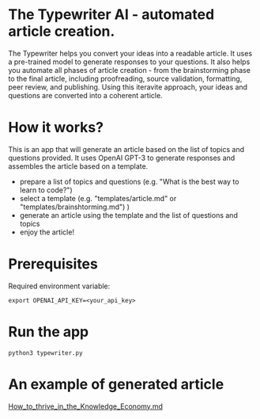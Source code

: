 # The Typewriter AI - automated article creation.
The Typewriter helps you convert your ideas into a readable article. It uses a pre-trained model to generate responses to your questions. It also helps you automate all phases of article creation - from the brainstorming phase to the final article, including proofreading, source validation, formatting, peer review, and publishing. Using this iteravite approach, your ideas and questions are converted into a coherent article.  


# How it works?
This is an app that will generate an article based on the list of topics and questions provided. 
It uses OpenAI GPT-3 to generate responses and assembles the article based on a template.

- prepare a list of topics and questions (e.g. "What is the best way to learn to code?")
- select a template (e.g. "templates/article.md" or "templates/brainshtorming.md") )
- generate an article using the template and the list of questions and topics
- enjoy the article!


# Prerequisites
Required environment variable:
```
export OPENAI_API_KEY=<your_api_key>
```

# Run the app
```
python3 typewriter.py
```

# An example of generated article
[How_to_thrive_in_the_Knowledge_Economy.md](How_to_thrive_in_the_Knowledge_Economy.md)